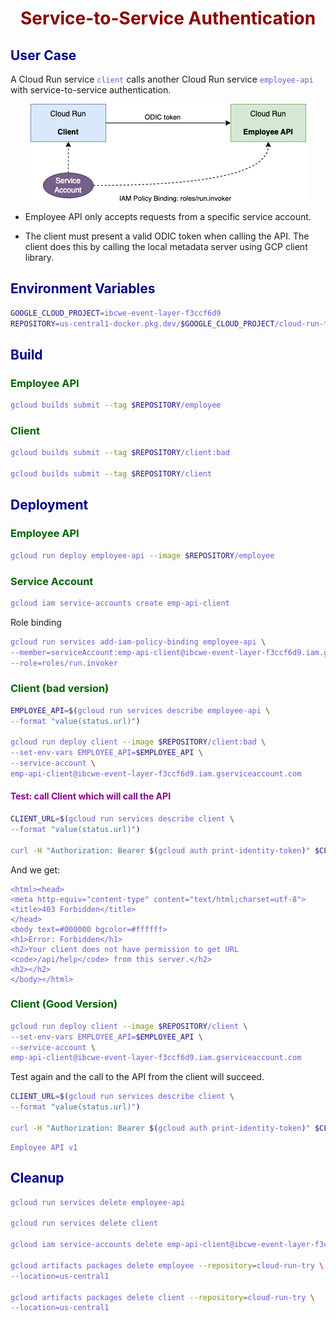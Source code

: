 # Service-to-Service Authentication

## User Case

A Cloud Run service `client` calls another Cloud Run service `employee-api` with service-to-service authentication.

![img](../img/iam.png)

- Employee API only accepts requests from a specific service account.

- The client must present a valid ODIC token when calling the API. The client does this by calling the local metadata server using GCP client library.

## Environment Variables

```bash
GOOGLE_CLOUD_PROJECT=ibcwe-event-layer-f3ccf6d9
REPOSITORY=us-central1-docker.pkg.dev/$GOOGLE_CLOUD_PROJECT/cloud-run-try
```

## Build

### Employee API

```bash
gcloud builds submit --tag $REPOSITORY/employee
```

### Client

```bash
gcloud builds submit --tag $REPOSITORY/client:bad

gcloud builds submit --tag $REPOSITORY/client
```

## Deployment

### Employee API

```bash
gcloud run deploy employee-api --image $REPOSITORY/employee
```

### Service Account
```bash
gcloud iam service-accounts create emp-api-client
```

Role binding
```bash
gcloud run services add-iam-policy-binding employee-api \
--member=serviceAccount:emp-api-client@ibcwe-event-layer-f3ccf6d9.iam.gserviceaccount.com \
--role=roles/run.invoker
```

### Client (bad version) 
```bash
EMPLOYEE_API=$(gcloud run services describe employee-api \
--format "value(status.url)")

gcloud run deploy client --image $REPOSITORY/client:bad \
--set-env-vars EMPLOYEE_API=$EMPLOYEE_API \
--service-account \
emp-api-client@ibcwe-event-layer-f3ccf6d9.iam.gserviceaccount.com
```

#### Test: call Client which will call the API

```bash
CLIENT_URL=$(gcloud run services describe client \
--format "value(status.url)")

curl -H "Authorization: Bearer $(gcloud auth print-identity-token)" $CLIENT_URL
```

And we get:
```text
<html><head>
<meta http-equiv="content-type" content="text/html;charset=utf-8">
<title>403 Forbidden</title>
</head>
<body text=#000000 bgcolor=#ffffff>
<h1>Error: Forbidden</h1>
<h2>Your client does not have permission to get URL <code>/api/help</code> from this server.</h2>
<h2></h2>
</body></html>
```

### Client (Good Version)
```bash
gcloud run deploy client --image $REPOSITORY/client \
--set-env-vars EMPLOYEE_API=$EMPLOYEE_API \
--service-account \
emp-api-client@ibcwe-event-layer-f3ccf6d9.iam.gserviceaccount.com
```

Test again and the call to the API from the client will succeed.
```bash
CLIENT_URL=$(gcloud run services describe client \
--format "value(status.url)")

curl -H "Authorization: Bearer $(gcloud auth print-identity-token)" $CLIENT_URL
```
```text
Employee API v1
```

## Cleanup

```bash
gcloud run services delete employee-api

gcloud run services delete client

gcloud iam service-accounts delete emp-api-client@ibcwe-event-layer-f3ccf6d9.iam.gserviceaccount.com

gcloud artifacts packages delete employee --repository=cloud-run-try \
--location=us-central1 

gcloud artifacts packages delete client --repository=cloud-run-try \
--location=us-central1 
```

<style>
    h1 {
        color: DarkRed;
        text-align: center;
    }
    h2 {
        color: DarkBlue;
    }
    h3 {
        color: DarkGreen;
    }
    h4 {
        color: DarkMagenta;
    }
    strong {
        color: Maroon;
    }
    em {
        color: Maroon;
    }
    img {
        display: block;
        margin-left: auto;
        margin-right: auto
    }
    code {
        color: SlateBlue;
    }
    mark {
        background-color:GoldenRod;
    }
</style>